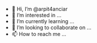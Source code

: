 - 👋 Hi, I’m @arpit4anciar
- 👀 I’m interested in ...
- 🌱 I’m currently learning ...
- 💞️ I’m looking to collaborate on ...
- 📫 How to reach me ...

<!---
arpit4anciar/arpit4anciar is a ✨ special ✨ repository because its `README.md` (this file) appears on your GitHub profile.
You can click the Preview link to take a look at your changes.
--->

